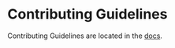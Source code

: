 # Contributing Guidelines

Contributing Guidelines are located in the [docs](https://docs.nautobot.com/projects/core/en/stable/development/#contributing).
